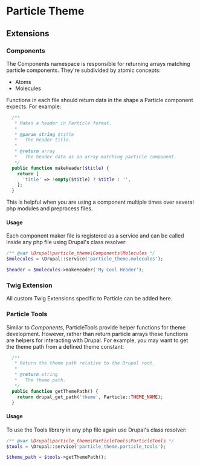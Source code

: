 # Particle Theme

## Extensions

### Components

The Components namespace is responsible for returning arrays matching particle
components. They're subdivided by atomic concepts:

* Atoms
* Molecules

Functions in each file should return data in the shape a Particle component
expects. For example:

```php
  /**
   * Makes a header in Particle format.
   *
   * @param string $title
   *   The header title.
   *
   * @return array
   *   The header data as an array matching particle component.
   */
  public function makeHeader($title) {
    return [
      'title' => !empty($title) ? $title : '',
    ];
  }
```

This is helpful when you are using a component multiple times over several
php modules and preprocess files.

#### Usage

Each component maker file is registered as a service and can be called inside
any php file using Drupal's class resolver:

```php
/** @var \Drupal\particle_theme\Components\Molecules */
$molecules = \Drupal::service('particle_theme.molecules');

$header = $molecules->makeHeader('My Cool Header');
```

### Twig Extension

All custom Twig Extensions specific to Particle can be added here.

### Particle Tools

Similar to _Components_, ParticleTools provide helper functions for theme
development. However, rather than return particle arrays these functions
are helpers for interacting with Drupal. For example, you may want to get the
theme path from a defined theme constant:

```php
  /**
   * Return the theme path relative to the Drupal root.
   *
   * @return string
   *   The theme path.
   */
  public function getThemePath() {
    return drupal_get_path('theme', Particle::THEME_NAME);
  }
```

#### Usage

To use the Tools library in any php file again use Drupal's class resolver:

```php
/** @var \Drupal\particle_theme\ParticleTools\ParticleTools */
$tools = \Drupal::service('particle_theme.particle_tools');

$theme_path = $tools->getThemePath();
```
